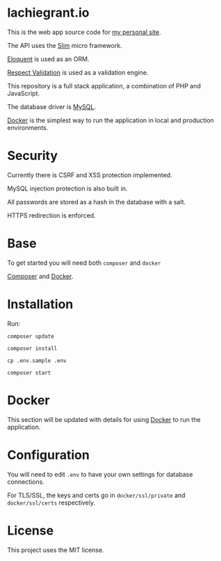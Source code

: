 lachiegrant.io
=
This is the web app source code for [my personal site](http://www.lachiegrant.io).

The API uses the [Slim](https://www.slimframework.com/) micro framework.

[Eloquent](https://laravel.com/docs/8.x/eloquent) is used as an ORM.

[Respect Validation](https://github.com/Respect/Validation) is used as a validation engine.

This repository is a full stack application, a combination of PHP and JavaScript.

The database driver is [MySQL](https://www.mysql.com/).

[Docker](https://www.docker.com) is the simplest way to run the application in local and production environments.

Security
=
Currently there is CSRF and XSS protection implemented.

MySQL injection protection is also built in.

All passwords are stored as a hash in the database with a salt.

HTTPS redirection is enforced.

Base
=
To get started you will need both `composer` and `docker`

[Composer](https://getcomposer.org/) and [Docker](http://www.docker.com/).

Installation
=
Run:

`composer update`

`composer install`

`cp .env.sample .env`

`composer start`

Docker
=
This section will be updated with details for using [Docker](https://www.docker.com/) to run the application.

Configuration
=
You will need to edit `.env` to have your own settings for database connections.

For TLS/SSL, the keys and certs go in `docker/ssl/private` and `docker/ssl/certs` respectively.

License
=
This project uses the MIT license.
